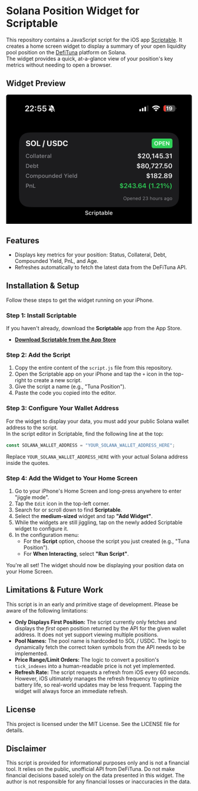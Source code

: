 # **Solana Position Widget for Scriptable**

This repository contains a JavaScript script for the iOS app [Scriptable](https://scriptable.app). It creates a home screen widget to display a summary of your open liquidity pool position on the [DefiTuna](https://defituna.com/) platform on Solana.  
The widget provides a quick, at-a-glance view of your position's key metrics without needing to open a browser.

## **Widget Preview**

![Widget Screenshot](/assets/image.png)

## **Features**

* Displays key metrics for your position: Status, Collateral, Debt, Compounded Yield, PnL, and Age.  
* Refreshes automatically to fetch the latest data from the DeFiTuna API.

## **Installation & Setup**

Follow these steps to get the widget running on your iPhone.

### **Step 1: Install Scriptable**

If you haven't already, download the **Scriptable** app from the App Store.

* [**Download Scriptable from the App Store**](https://apps.apple.com/us/app/scriptable/id1405459188)

### **Step 2: Add the Script**

1. Copy the entire content of the `script.js` file from this repository.  
2. Open the Scriptable app on your iPhone and tap the `+` icon in the top-right to create a new script.  
3. Give the script a name (e.g., "Tuna Position").  
4. Paste the code you copied into the editor.

### **Step 3: Configure Your Wallet Address**

For the widget to display your data, you must add your public Solana wallet address to the script.  
In the script editor in Scriptable, find the following line at the top:

```javascript
const SOLANA_WALLET_ADDRESS = "YOUR_SOLANA_WALLET_ADDRESS_HERE";
```
Replace `YOUR_SOLANA_WALLET_ADDRESS_HERE` with your actual Solana address inside the quotes.

### **Step 4: Add the Widget to Your Home Screen**

1. Go to your iPhone's Home Screen and long-press anywhere to enter "jiggle mode".  
2. Tap the `Edit` icon in the top-left corner.  
3. Search for or scroll down to find **Scriptable**.  
4. Select the **medium-sized** widget and tap **"Add Widget"**.  
5. While the widgets are still jiggling, tap on the newly added Scriptable widget to configure it.  
6. In the configuration menu:  
   * For the **Script** option, choose the script you just created (e.g., "Tuna Position").  
   * For **When Interacting**, select **"Run Script"**.

You're all set! The widget should now be displaying your position data on your Home Screen.

## **Limitations & Future Work**

This script is in an early and primitive stage of development. Please be aware of the following limitations:

* **Only Displays First Position:** The script currently only fetches and displays the *first* open position returned by the API for the given wallet address. It does not yet support viewing multiple positions.  
* **Pool Names:** The pool name is hardcoded to SOL / USDC. The logic to dynamically fetch the correct token symbols from the API needs to be implemented.  
* **Price Range/Limit Orders:** The logic to convert a position's `tick_indexes` into a human-readable price is not yet implemented.
* **Refresh Rate:** The script requests a refresh from iOS every 60 seconds. However, iOS ultimately manages the refresh frequency to optimize battery life, so real-world updates may be less frequent. Tapping the widget will always force an immediate refresh.

## **License**

This project is licensed under the MIT License. See the LICENSE file for details.

## **Disclaimer**

This script is provided for informational purposes only and is not a financial tool. It relies on the public, unofficial API from DeFiTuna. Do not make financial decisions based solely on the data presented in this widget. The author is not responsible for any financial losses or inaccuracies in the data.